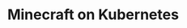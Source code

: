 ---
title: Minecraft on Kubernetes
description: A series of posts about deploying Minecraft on Kubernetes.
items:
  - minecraft-on-kubernetes-intro
  - minecraft-on-kubernetes-infrastructure
  - minecraft-on-kubernetes-up-and-running
  - minecraft-on-kubernetes-bonus-topics
---